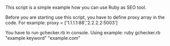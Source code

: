 This script is a simple example how you can use Ruby as SEO tool.

Before you are starting use this script, you have to define proxy array in the code.
For example:
proxy = ['1.1.1.1:88','2.2.2.2:5003']

You have to run gchecker.rb in console.
Using example:
ruby gchecker.rb "example keyword" "example.com"
